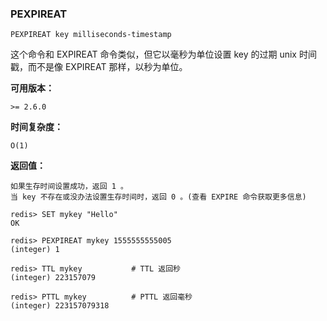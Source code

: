 ### PEXPIREAT
```
PEXPIREAT key milliseconds-timestamp
```
这个命令和 EXPIREAT 命令类似，但它以毫秒为单位设置 key 的过期 unix 时间戳，而不是像 EXPIREAT 那样，以秒为单位。

**可用版本：**

    >= 2.6.0
    
**时间复杂度：**

    O(1)
    
**返回值：**

    如果生存时间设置成功，返回 1 。
    当 key 不存在或没办法设置生存时间时，返回 0 。(查看 EXPIRE 命令获取更多信息)

```
redis> SET mykey "Hello"
OK

redis> PEXPIREAT mykey 1555555555005
(integer) 1

redis> TTL mykey           # TTL 返回秒
(integer) 223157079

redis> PTTL mykey          # PTTL 返回毫秒
(integer) 223157079318
```
